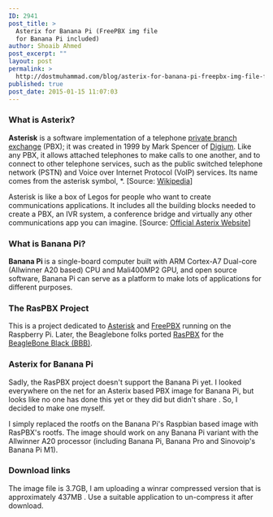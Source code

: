 ```yaml
---
ID: 2941
post_title: >
  Asterix for Banana Pi (FreePBX img file
  for Banana Pi included)
author: Shoaib Ahmed
post_excerpt: ""
layout: post
permalink: >
  http://dostmuhammad.com/blog/asterix-for-banana-pi-freepbx-img-file-for-banana-pi-included/
published: true
post_date: 2015-01-15 11:07:03
---
```

<h3>What is Asterix?</h3>
<b>Asterisk</b> is a software implementation of a telephone <a class="mw-redirect" title="Private branch exchange" href="http://en.wikipedia.org/wiki/Private_branch_exchange">private branch exchange</a> (PBX); it was created in 1999 by Mark Spencer of <a title="Digium" href="http://en.wikipedia.org/wiki/Digium">Digium</a>. Like any PBX, it allows attached telephones to make calls to one another, and to connect to other telephone services, such as the public switched telephone network (PSTN) and Voice over Internet Protocol (VoIP) services. Its name comes from the asterisk symbol, *. [Source: <a href="http://en.wikipedia.org/wiki/Asterisk_%28PBX%29">Wikipedia</a>]

Asterisk is like a box of Legos for people who want to create communications applications. It includes all the building blocks needed to create a PBX, an IVR system, a conference bridge and virtually any other communications app you can imagine. [Source: <a href="http://www.asterisk.org/">Official Asterix Website</a>]
<h3>What is Banana Pi?</h3>
<b>Banana Pi </b>is a single-board computer built with ARM Cortex-A7 Dual-core (Allwinner A20 based) CPU and Mali400MP2 GPU, and open source software, Banana Pi can serve as a platform to make lots of applications for different purposes.
<h3>The RasPBX Project</h3>
This is a project dedicated to <a href="http://asterisk.org/" target="_blank">Asterisk</a> and <a href="http://freepbx.org/" target="_blank">FreePBX</a> running on the Raspberry Pi. Later, the Beaglebone folks ported <a href="http://www.raspberry-asterisk.org/about/">RasPBX</a> for the <a href="http://www.beaglebone-asterisk.org/about/">BeagleBone Black (BBB)</a>.
<h3>Asterix for Banana Pi</h3>
Sadly, the RasPBX project doesn't support the Banana Pi yet. I looked everywhere on the net for an Asterix based PBX image for Banana Pi, but looks like no one has done this yet or they did but didn't share . So, I decided to make one myself.

I simply replaced the rootfs on the Banana Pi's Raspbian based image with RasPBX's rootfs. The image should work on any Banana Pi variant with the Allwinner A20 processor (including Banana Pi, Banana Pro and Sinovoip's Banana Pi M1).
<h3>Download links</h3>
The image file is 3.7GB, I am uploading a winrar compressed version that is approximately 437MB . Use a suitable application to un-compress it after download.
<!--
<iframe class="br-right-md" src="http://www.paywithapost.de/dlbutton01.php?id=57e397b9-25fa-4547-8b2f-f53bf83cbc32" name="paytweet_button" width="145px" height="24px" frameborder="no" scrolling="no">

<strong>OR</strong> -->Pay 22.5 USD  (this will support our work)

<form action="https://www.paypal.com/cgi-bin/webscr" method="post" target="_top"><input name="cmd" type="hidden" value="_s-xclick" />
<input name="hosted_button_id" type="hidden" value="TK8S4VWHWF46U" />
<input alt="PayPal - The safer, easier way to pay online!" name="submit" src="https://www.paypalobjects.com/en_US/i/btn/btn_buynowCC_LG.gif" type="image" />
<img src="https://www.paypalobjects.com/en_US/i/scr/pixel.gif" alt="" width="1" height="1" border="0" />
<h3>CREDENTIALS</h3>
root/raspberry
<ul>
 	<li>FreePBX Username: asteriskuser</li>
 	<li>FreePBX Password: pi</li>
</ul>
</form>
<h3>Screenshots</h3>
<a href="http://dostmuhammad.com/wp-content/uploads/FreePBX_admin_screen.jpg"><img class="alignleft wp-image-2951 size-medium" src="http://dostmuhammad.com/wp-content/uploads/FreePBX-UI-300x163.png" alt="FreePBX UI" width="300" height="163" /><img class="alignnone wp-image-2950 size-medium" src="http://dostmuhammad.com/wp-content/uploads/FreePBX_admin_screen-300x266.jpg" alt="FreePBX_admin_screen" width="300" height="266" /></a>
<h3>Further  Resources:</h3>
<a href="http://www.raspberrypi.org/documentation/installation/installing-images/">Directions to write the image to SD card</a>

<a href="http://www.raspberry-asterisk.org/">Read Documentation from RasPBX's official website</a>

&nbsp;

PS: I have tested the image and it's working fine. If you are facing any problems with it, feel free to post a comment and I'll be happy to help. :)